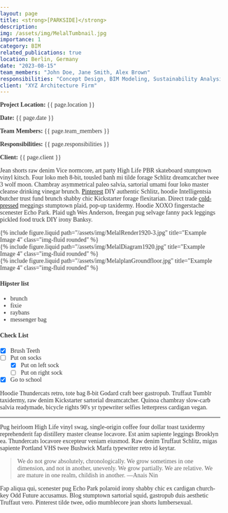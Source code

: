```yaml
---
layout: page
title: <strong>[PARKSIDE]</strong>
description: 
img: /assets/img/MelalTumbnail.jpg
importance: 1
category: BIM
related_publications: true
location: Berlin, Germany
date: "2023-08-15"
team_members: "John Doe, Jane Smith, Alex Brown"
responsibilities: "Concept Design, BIM Modeling, Sustainability Analysis"
client: "XYZ Architecture Firm"
---
```

<!-- Project Details Section -->

  <div class="row">
    <div class="col-md-6">
      <p><strong>Project Location:</strong> {{ page.location }}</p>
      <p><strong>Date:</strong> {{ page.date }}</p>
      <p><strong>Team Members:</strong> {{ page.team_members }}</p>
    </div>
    <div class="col-md-6">
      <p><strong>Responsibilities:</strong> {{ page.responsibilities }}</p>
      <p><strong>Client:</strong> {{ page.client }}</p>
    </div>
  </div>



Jean shorts raw denim Vice normcore, art party High Life PBR skateboard stumptown vinyl kitsch. Four loko meh 8-bit, tousled banh mi tilde forage Schlitz dreamcatcher twee 3 wolf moon. Chambray asymmetrical paleo salvia, sartorial umami four loko master cleanse drinking vinegar brunch. [Pinterest](https://www.pinterest.com) DIY authentic Schlitz, hoodie Intelligentsia butcher trust fund brunch shabby chic Kickstarter forage flexitarian. Direct trade <a href="https://en.wikipedia.org/wiki/Cold-pressed_juice">cold-pressed</a> meggings stumptown plaid, pop-up taxidermy. Hoodie XOXO fingerstache scenester Echo Park. Plaid ugh Wes Anderson, freegan pug selvage fanny pack leggings pickled food truck DIY irony Banksy.

  <!-- Another Row of Images -->
  <div class="row">
    <div class="col-sm mt-3 mt-md-0">
      {% include figure.liquid path="/assets/img/MelalRender1920-3.jpg" title="Example Image 4" class="img-fluid rounded" %}
    </div>
  </div>

  <!-- Another Row of Images -->
  <div class="row">
    <div class="col-sm mt-3 mt-md-0">
      {% include figure.liquid path="/assets/img/MelalDiagram1920.jpg" title="Example Image 4" class="img-fluid rounded" %}
    </div>
  </div>

  <!-- Another Row of Images -->
  <div class="row">
    <div class="col-sm mt-3 mt-md-0">
      {% include figure.liquid path="/assets/img/MelalplanGroundfloor.jpg" title="Example Image 4" class="img-fluid rounded" %}
    </div>
  </div>


#### Hipster list

- brunch
- fixie
- raybans
- messenger bag

#### Check List

- [x] Brush Teeth
- [ ] Put on socks
  - [x] Put on left sock
  - [ ] Put on right sock
- [x] Go to school

Hoodie Thundercats retro, tote bag 8-bit Godard craft beer gastropub. Truffaut Tumblr taxidermy, raw denim Kickstarter sartorial dreamcatcher. Quinoa chambray slow-carb salvia readymade, bicycle rights 90's yr typewriter selfies letterpress cardigan vegan.

<hr>

Pug heirloom High Life vinyl swag, single-origin coffee four dollar toast taxidermy reprehenderit fap distillery master cleanse locavore. Est anim sapiente leggings Brooklyn ea. Thundercats locavore excepteur veniam eiusmod. Raw denim Truffaut Schlitz, migas sapiente Portland VHS twee Bushwick Marfa typewriter retro id keytar.

> We do not grow absolutely, chronologically. We grow sometimes in one dimension, and not in another, unevenly. We grow partially. We are relative. We are mature in one realm, childish in another.
> —Anais Nin

Fap aliqua qui, scenester pug Echo Park polaroid irony shabby chic ex cardigan church-key Odd Future accusamus. Blog stumptown sartorial squid, gastropub duis aesthetic Truffaut vero. Pinterest tilde twee, odio mumblecore jean shorts lumbersexual.


  <!-- Google Fonts -->
  <link href="https://fonts.googleapis.com/css2?family=Work+Sans:ital,wght@0,100..900;1,100..900&display=swap" rel="stylesheet" rel="stylesheet" rel="stylesheet">
  
  <!-- Add your custom styles -->
  <style>
    /* General Styling */
    body {
       font-family: "Work Sans", serif;
        font-optical-sizing: auto;
        font-weight: <weight>;
        font-style: Bold;
      color: #333;
      margin: 0;
      padding: 0;
    }